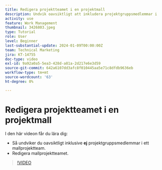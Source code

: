 ```yaml
---
title: Redigera projektteamet i en projektmall
description: Undvik oavsiktligt att inkludera projektgruppsmedlemmar i ett mallprojektteam genom att lära dig hur du redigerar mallprojektteamet.
activity: use
feature: Work Management
thumbnail: 3426803.jpeg
type: Tutorial
role: User
level: Beginner
last-substantial-update: 2024-01-09T00:00:00Z
team: Technical Marketing
jira: KT-14755
doc-type: video
exl-id: 9a92a0a5-5ea3-428d-a81a-2d217e6e3d59
source-git-commit: 642a6107dd3afc8f010445aa5e71c8dfdb9636eb
workflow-type: tm+mt
source-wordcount: '63'
ht-degree: 0%

---
```


# Redigera projektteamet i en projektmall

I den här videon får du lära dig:

* Så undviker du oavsiktligt inklusive **ej** projektgruppsmedlemmar i ett mallprojektteam.
* Redigera mallprojektteamet.

>[!VIDEO](https://video.tv.adobe.com/v/3426803/?quality=12&learn=on)
